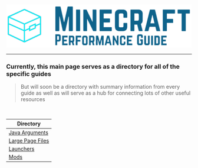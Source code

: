 ![Minecraft Performance Guide Banner][Banner]

---

### Currently, this main page serves as a directory for all of the specific guides
> But will soon be a directory with summary information from every guide as well as will serve as a hub for connecting lots of other useful resources

<br>

| **Directory** |
|---|
| [Java Arguments][Java Arguments] |
| [Large Page Files][Large Page Files] |
| [Launchers][Launchers] |
| [Mods][Mods] |

[Logo]: ./assets/Minecraft%20Performance%20Guide%20-%20Logo.png
[Banner]: ./assets/Minecraft%20Performance%20Guide%20-%20Banner.png

[Java Arguments]: ./Java%20Arguments/README.md
[Large Page Files]: ./Large%20Page%20Files/README.md
[Launchers]: ./Launchers/README.md
[Mods]: ./Mods/README.md